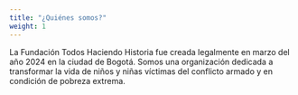 ```yaml
---
title: "¿Quiénes somos?"
weight: 1
---
```


La Fundación Todos Haciendo Historia fue creada legalmente en marzo del año 2024 en la ciudad de Bogotá. Somos una organización dedicada a transformar la vida de niños y niñas víctimas del conflicto armado y en condición de pobreza extrema.
